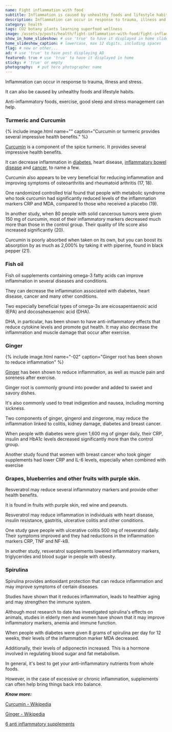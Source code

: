```yaml
---
name: Fight inflammation with food
subtitle: Inflammation is caused by unhealthy foods and lifestyle habits. You can treat it yourself with foods, exercise, good sleep and stress management.
description: Inflammation can occur in response to trauma, illness and stress. It can also be caused by unhealthy foods and lifestyle habits. Anti-inflammatory foods, exercise, good sleep and stress management can help.
category: health
tags: CO2 botany plants learning superfood wellness
image: /assets/p/posts/health/fight-inflammation-with-food/fight-inflammation-with-food.jpg
show_in_home_slideshow: # use 'true' to have it displayed in home slideshow
home_slideshow_caption: # lowercase, max 12 digits, including spaces
flag: # new or other...
ad: # use 'true' to have post displaying AD
featured: true # use 'true' to have it displayed in home
sticky: # 'true' or empty
photography:  # put here photographer name
---
```

Inflammation can occur in response to trauma, illness and stress.

It can also be caused by unhealthy foods and lifestyle habits.

Anti-inflammatory foods, exercise, good sleep and stress management can help.

### Turmeric and Curcumin

{% include image.html name="" caption="Curcumin or turmeric provides several impressive health benefits." %}


[Curcumin](https://en.wikipedia.org/wiki/Curcumin) is a component of the spice turmeric. It provides several impressive health benefits.

It can decrease inflammation in [diabetes](https://www.ncbi.nlm.nih.gov/pubmed/26088351), heart disease, [inflammatory bowel disease](https://www.ncbi.nlm.nih.gov/pubmed/26007179) and [cancer](https://www.ncbi.nlm.nih.gov/pubmed/26774676), to name a few.

Curcumin also appears to be very beneficial for reducing inflammation and improving symptoms of osteoarthritis and rheumatoid arthritis (17, 18).

One randomized controlled trial found that people with metabolic syndrome who took curcumin had significantly reduced levels of the inflammation markers CRP and MDA, compared to those who received a placebo (19).

In another study, when 80 people with solid cancerous tumors were given 150 mg of curcumin, most of their inflammatory markers decreased much more than those in the control group. Their quality of life score also increased significantly (20).

Curcumin is poorly absorbed when taken on its own, but you can boost its absorption by as much as 2,000% by taking it with piperine, found in black pepper (21).

### Fish oil

Fish oil supplements containing omega-3 fatty acids can improve inflammation in several diseases and conditions.

They can decrease the inflammation associated with diabetes, heart disease, cancer and many other conditions.

Two especially beneficial types of omega-3s are eicosapentaenoic acid (EPA) and docosahexaenoic acid (DHA).

DHA, in particular, has been shown to have anti-inflammatory effects that reduce cytokine levels and promote gut health. It may also decrease the inflammation and muscle damage that occur after exercise.

### Ginger

{% include image.html name="-02" caption="Ginger root has been shown to reduce inflammation" %}

[Ginger](https://en.wikipedia.org/wiki/Ginger) has been shown to reduce inflammation, as well as muscle pain and soreness after exercise.

Ginger root is commonly ground into powder and added to sweet and savory dishes.

It's also commonly used to treat indigestion and nausea, including morning sickness.

Two components of ginger, gingerol and zingerone, may reduce the inflammation linked to colitis, kidney damage, diabetes and breast cancer.

When people with diabetes were given 1,600 mg of ginger daily, their CRP, insulin and HbA1c levels decreased significantly more than the control group.

Another study found that women with breast cancer who took ginger supplements had lower CRP and IL-6 levels, especially when combined with exercise


### Grapes, blueberries and other fruits with purple skin.

Resveratrol may reduce several inflammatory markers and provide other health benefits.

It is found in fruits with purple skin, red wine and peanuts.

Resveratrol may reduce inflammation in individuals with heart disease, insulin resistance, gastritis, ulcerative colitis and other conditions.

One study gave people with ulcerative colitis 500 mg of resveratrol daily. Their symptoms improved and they had reductions in the inflammation markers CRP, TNF and NF-kB.

In another study, resveratrol supplements lowered inflammatory markers, triglycerides and blood sugar in people with obesity.


### Spirulina

Spirulina provides antioxidant protection that can reduce inflammation and may improve symptoms of certain diseases.

Studies have shown that it reduces inflammation, leads to healthier aging and may strengthen the immune system.

Although most research to date has investigated spirulina's effects on animals, studies in elderly men and women have shown that it may improve inflammatory markers, anemia and immune function.

When people with diabetes were given 8 grams of spirulina per day for 12 weeks, their levels of the inflammation marker MDA decreased.

Additionally, their levels of adiponectin increased. This is a hormone involved in regulating blood sugar and fat metabolism.

In general, it's best to get your anti-inflammatory nutrients from whole foods.

However, in the case of excessive or chronic inflammation, supplements can often help bring things back into balance.





**_Know more:_**

[Curcumin - Wikipedia](https://en.wikipedia.org/wiki/Curcumin)

[Ginger - Wikipedia](https://en.wikipedia.org/wiki/Ginger)

[6 anti inflammatory supplements](https://www.healthline.com/nutrition/6-anti-inflammatory-supplements)
